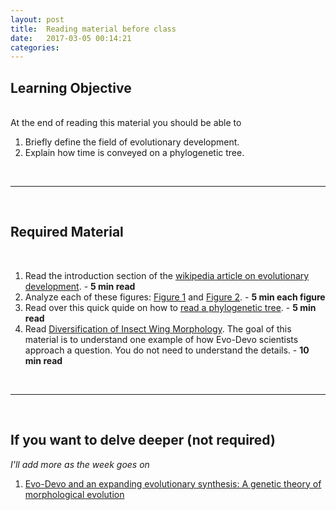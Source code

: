 ```yaml
---
layout: post
title:  Reading material before class 
date:   2017-03-05 00:14:21
categories: 
---
```

## Learning Objective
<br>
At the end of reading this material you should be able to 

1. Briefly define the field of evolutionary development. 
2. Explain how time is conveyed on a phylogenetic tree.

<br>
<hr>
<br>

## Required Material
<br>

1. Read the introduction section of the [wikipedia article on evolutionary development](https://en.wikipedia.org/wiki/Evolutionary_developmental_biology). - **5 min read**
2. Analyze each of these figures: <a href="{{ site.baseurl }}/img/figure1_evodevo.jpg">Figure 1</a> and <a href="{{ site.baseurl }}/img/figure2_evodevo.jpg">Figure 2</a>. - **5 min each figure**
3. Read over this quick quide on how to [read a phylogenetic tree](http://evolution.berkeley.edu/evolibrary/article/evo_05). - **5 min read**
4. Read <a href="{{ site.baseurl }}/html/Diversification_of_insect_wing_morphology.html">Diversification of Insect Wing Morphology</a>. The goal of this material is to understand one example of how Evo-Devo scientists approach a question.  You do not need  to understand the details. - **10 min read**

<br>
<hr>
<br>

## If you want to delve deeper (not required)

*I'll add more as the week goes on*

1. <a href="{{ site.baseurl }}/docs/carroll.pdf">Evo-Devo and an expanding evolutionary synthesis: A genetic theory of morphological evolution</a>


<br><br><br><br>
